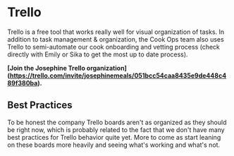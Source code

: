 # Trello

Trello is a free tool that works really well for visual organization of tasks. In addition to task management & organization, the Cook Ops team also uses Trello to semi-automate our cook onboarding and vetting process (check directly with Emily or Sika to get the most up to date process). 

**[Join the Josephine Trello organization] (https://trello.com/invite/josephinemeals/051bcc54caa8435e9de448c489f380ba).**

## Best Practices

To be honest the company Trello boards aren't as organized as they should be right now, which is probably related to the fact that we don't have many best practices for Trello behavior quite yet. More to come as start leaning on these boards more heavily and seeing what's working and what's not. 
